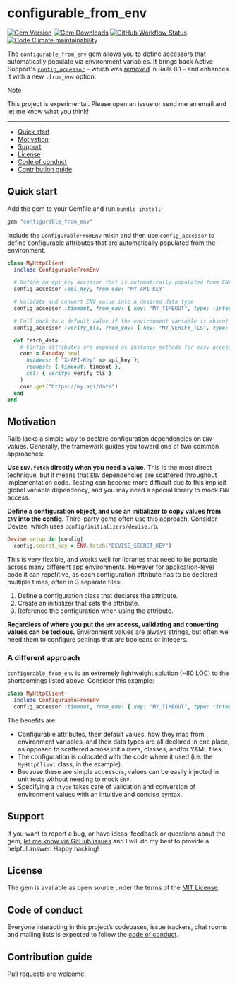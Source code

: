 # configurable_from_env

[![Gem Version](https://img.shields.io/gem/v/configurable_from_env)](https://rubygems.org/gems/configurable_from_env)
[![Gem Downloads](https://img.shields.io/gem/dt/configurable_from_env)](https://www.ruby-toolbox.com/projects/configurable_from_env)
[![GitHub Workflow Status](https://img.shields.io/github/actions/workflow/status/mattbrictson/configurable_from_env/ci.yml)](https://github.com/mattbrictson/configurable_from_env/actions/workflows/ci.yml)
[![Code Climate maintainability](https://img.shields.io/codeclimate/maintainability/mattbrictson/configurable_from_env)](https://codeclimate.com/github/mattbrictson/configurable_from_env)

The `configurable_from_env` gem allows you to define accessors that automatically populate via environment variables. It brings back Active Support's [`config_accessor`](https://github.com/rails/rails/blob/819a94934966eafb6bee6990b18372e1eb91159d/activesupport/lib/active_support/configurable.rb#L111) – which was [removed](https://github.com/rails/rails/pull/53970) in Rails 8.1 – and enhances it with a new `:from_env` option.

> [!NOTE]
> This project is experimental. Please open an issue or send me an email and let me know what you think!

---

- [Quick start](#quick-start)
- [Motivation](#motivation)
- [Support](#support)
- [License](#license)
- [Code of conduct](#code-of-conduct)
- [Contribution guide](#contribution-guide)

## Quick start

Add the gem to your Gemfile and run `bundle install`:

```ruby
gem "configurable_from_env"
```

Include the `ConfigurableFromEnv` mixin and then use `config_accessor` to define configurable attributes that are automatically populated from the environment.

```ruby
class MyHttpClient
  include ConfigurableFromEnv

  # Define an api_key accessor that is automatically populated from ENV["MY_API_KEY"]
  config_accessor :api_key, from_env: "MY_API_KEY"

  # Validate and convert ENV value into a desired data type
  config_accessor :timeout, from_env: { key: "MY_TIMEOUT", type: :integer }

  # Fall back to a default value if the environment variable is absent
  config_accessor :verify_tls, from_env: { key: "MY_VERIFY_TLS", type: :boolean }, default: true

  def fetch_data
    # Config attributes are exposed as instance methods for easy access
    conn = Faraday.new(
      headers: { "X-API-Key" => api_key },
      request: { timeout: timeout },
      ssl: { verify: verify_tls }
    )
    conn.get("https://my.api/data")
  end
end
```

## Motivation

Rails lacks a simple way to declare configuration dependencies on `ENV` values. Generally, the framework guides you toward one of two common approaches:

**Use `ENV.fetch` directly when you need a value.** This is the most direct technique, but it means that `ENV` dependencies are scattered throughout implementation code. Testing can become more difficult due to this implicit global variable dependency, and you may need a special library to mock `ENV` access.

**Define a configuration object, and use an initializer to copy values from `ENV` into the config.** Third-party gems often use this approach. Consider Devise, which uses `config/initializers/devise.rb`.

```ruby
Devise.setup do |config|
  config.secret_key = ENV.fetch("DEVISE_SECRET_KEY")
```

This is very flexible, and works well for libraries that need to be portable across many different app environments. However for application-level code it can repetitive, as each configuration attribute has to be declared multiple times, often in 3 separate files:

1. Define a configuration class that declares the attribute.
2. Create an initializer that sets the attribute.
3. Reference the configuration when using the attribute.

**Regardless of where you put the `ENV` access, validating and converting values can be tedious.** Environment values are always strings, but often we need them to configure settings that are booleans or integers.

### A different approach

`configurable_from_env` is an extremely lightweight solution (~80 LOC) to the shortcomings listed above. Consider this example:

```ruby
class MyHttpClient
  include ConfigurableFromEnv
  config_accessor :timeout, from_env: { key: "MY_TIMEOUT", type: :integer }, default: 30
```

The benefits are:

- Configurable attributes, their default values, how they map from environment variables, and their data types are all declared in one place, as opposed to scattered across initializers, classes, and/or YAML files.
- The configuration is colocated with the code where it used (i.e. the `MyHttpClient` class, in the example).
- Because these are simple accessors, values can be easily injected in unit tests without needing to mock `ENV`.
- Specifying a `:type` takes care of validation and conversion of environment values with an intuitive and concise syntax.

## Support

If you want to report a bug, or have ideas, feedback or questions about the gem, [let me know via GitHub issues](https://github.com/mattbrictson/configurable_from_env/issues/new) and I will do my best to provide a helpful answer. Happy hacking!

## License

The gem is available as open source under the terms of the [MIT License](LICENSE.txt).

## Code of conduct

Everyone interacting in this project’s codebases, issue trackers, chat rooms and mailing lists is expected to follow the [code of conduct](CODE_OF_CONDUCT.md).

## Contribution guide

Pull requests are welcome!
